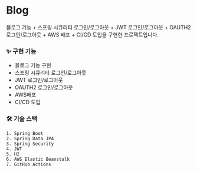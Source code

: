 # Blog
블로그 기능 + 스프링 시큐리티 로그인/로그아웃 + JWT 로그인/로그아웃 + OAUTH2 로그인/로그아웃 + AWS 배포 + CI/CD 도입을 구현한 프로젝트입니다.

### ✨ 구현 기능
- 블로그 기능 구현
- 스프링 시큐리티  로그인/로그아웃
-  JWT 로그인/로그아웃
-  OAUTH2 로그인/로그아웃
- AWS배포
- CI/CD 도입

### 🛠 기술 스택
 ```
1. Spring Boot
2. Spring Data JPA
3. Spring Security
4. JWT
5. H2
6. AWS Elastic Beanstalk
7. GitHub Actions
 ```
